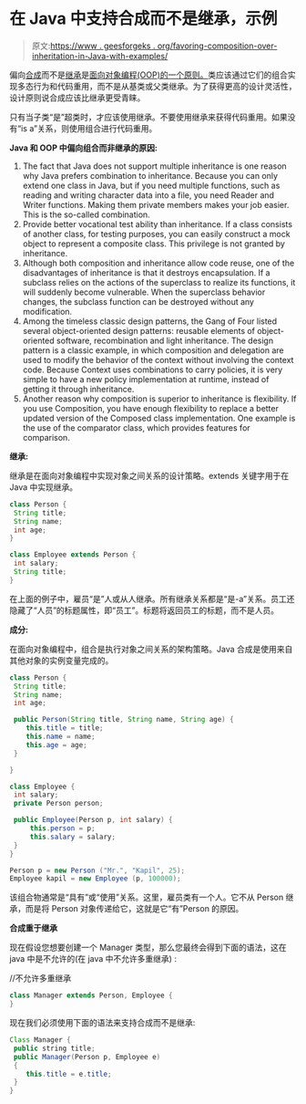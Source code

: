 # 在 Java 中支持合成而不是继承，示例

> 原文:[https://www . geesforgeks . org/favoring-composition-over-inheritation-in-Java-with-examples/](https://www.geeksforgeeks.org/favoring-composition-over-inheritance-in-java-with-examples/)

偏向[合成](https://www.geeksforgeeks.org/composition-in-java/)而不是[继承](https://www.geeksforgeeks.org/inheritance-in-java/)是[面向对象编程(OOP)的一个原则。](https://www.geeksforgeeks.org/object-oriented-programming-oops-concept-in-java/)类应该通过它们的组合实现多态行为和代码重用，而不是从基类或父类继承。为了获得更高的设计灵活性，设计原则说合成应该比继承更受青睐。

只有当子类“是”超类时，才应该使用继承。不要使用继承来获得代码重用。如果没有“is a”关系，则使用组合进行代码重用。

**Java 和 OOP 中偏向组合而非继承的原因:**

1.  The fact that Java does not support multiple inheritance is one reason why Java prefers combination to inheritance. Because you can only extend one class in Java, but if you need multiple functions, such as reading and writing character data into a file, you need Reader and Writer functions. Making them private members makes your job easier. This is the so-called combination.
2.  Provide better vocational test ability than inheritance. If a class consists of another class, for testing purposes, you can easily construct a mock object to represent a composite class. This privilege is not granted by inheritance.
3.  Although both composition and inheritance allow code reuse, one of the disadvantages of inheritance is that it destroys encapsulation. If a subclass relies on the actions of the superclass to realize its functions, it will suddenly become vulnerable. When the superclass behavior changes, the subclass function can be destroyed without any modification.
4.  Among the timeless classic design patterns, the Gang of Four listed several object-oriented design patterns: reusable elements of object-oriented software, recombination and light inheritance. The design pattern is a classic example, in which composition and delegation are used to modify the behavior of the context without involving the context code. Because Context uses combinations to carry policies, it is very simple to have a new policy implementation at runtime, instead of getting it through inheritance.
5.  Another reason why composition is superior to inheritance is flexibility. If you use Composition, you have enough flexibility to replace a better updated version of the Composed class implementation. One example is the use of the comparator class, which provides features for comparison.

**继承:**

继承是在面向对象编程中实现对象之间关系的设计策略。extends 关键字用于在 Java 中实现继承。

```java
class Person {
 String title;
 String name;
 int age;
}

class Employee extends Person {
 int salary;
 String title;
}
```

在上面的例子中，雇员“是”人或从人继承。所有继承关系都是“是-a”关系。员工还隐藏了“人员”的标题属性，即“员工”。标题将返回员工的标题，而不是人员。

**成分:**

在面向对象编程中，组合是执行对象之间关系的架构策略。Java 合成是使用来自其他对象的实例变量完成的。

```java
class Person {
 String title;
 String name;
 int age;

 public Person(String title, String name, String age) {
    this.title = title;
    this.name = name;
    this.age = age;
 }

}

class Employee {
 int salary;
 private Person person;

 public Employee(Person p, int salary) {
     this.person = p;
     this.salary = salary;
 }
}

Person p = new Person ("Mr.", "Kapil", 25);
Employee kapil = new Employee (p, 100000);
```

该组合物通常是“具有”或“使用”关系。这里，雇员类有一个人。它不从 Person 继承，而是将 Person 对象传递给它，这就是它“有”Person 的原因。

**合成重于继承**

现在假设您想要创建一个 Manager 类型，那么您最终会得到下面的语法，这在 java 中是不允许的(在 java 中不允许多重继承) :

//不允许多重继承

```java
class Manager extends Person, Employee {
}
```

现在我们必须使用下面的语法来支持合成而不是继承:

```java
Class Manager {
 public string title;
 public Manager(Person p, Employee e)
 {
    this.title = e.title;
 }
}
```